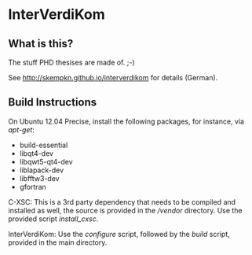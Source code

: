 InterVerdiKom
=============

What is this?
-------------
The stuff PHD thesises are made of. ;-)

See http://skempkn.github.io/interverdikom for details (German).

Build Instructions
------------------

On Ubuntu 12.04 Precise, install the following packages, for instance, via _apt-get_:
- build-essential
- libqt4-dev
- libqwt5-qt4-dev
- liblapack-dev
- libfftw3-dev
- gfortran

C-XSC:
This is a 3rd party dependency that needs to be compiled and installed as well, the source is provided in the _/vendor_
directory. Use the provided script *install_cxsc*.

InterVerdiKom:
Use the _configure_ script, followed by the _build_ script, provided in the main directory.
